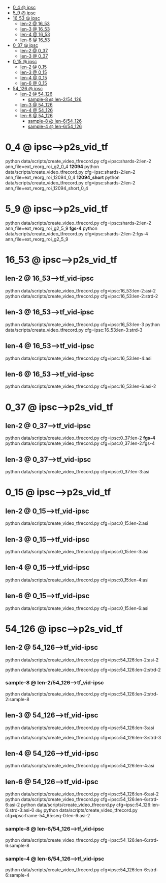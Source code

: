 <!-- MarkdownTOC -->

- [0_4        @ ipsc](#0_4___ipsc_)
- [5_9       @ ipsc](#5_9___ipsc_)
- [16_53       @ ipsc](#16_53___ipsc_)
    - [len-2       @ 16_53](#len_2___16_5_3_)
    - [len-3       @ 16_53](#len_3___16_5_3_)
    - [len-4       @ 16_53](#len_4___16_5_3_)
    - [len-6       @ 16_53](#len_6___16_5_3_)
- [0_37       @ ipsc](#0_37___ipsc_)
    - [len-2       @ 0_37](#len_2___0_37_)
    - [len-3       @ 0_37](#len_3___0_37_)
- [0_15       @ ipsc](#0_15___ipsc_)
    - [len-2       @ 0_15](#len_2___0_15_)
    - [len-3       @ 0_15](#len_3___0_15_)
    - [len-4       @ 0_15](#len_4___0_15_)
    - [len-6       @ 0_15](#len_6___0_15_)
- [54_126       @ ipsc](#54_126___ipsc_)
    - [len-2       @ 54_126](#len_2___54_126_)
        - [sample-8       @ len-2/54_126](#sample_8___len_2_54_126_)
    - [len-3       @ 54_126](#len_3___54_126_)
    - [len-4       @ 54_126](#len_4___54_126_)
    - [len-6       @ 54_126](#len_6___54_126_)
        - [sample-8       @ len-6/54_126](#sample_8___len_6_54_126_)
        - [sample-4       @ len-6/54_126](#sample_4___len_6_54_126_)

<!-- /MarkdownTOC -->

<a id="0_4___ipsc_"></a>
# 0_4        @ ipsc-->p2s_vid_tf
python data/scripts/create_video_tfrecord.py cfg=ipsc:shards-2:len-2 ann_file=ext_reorg_roi_g2_0_4
**12094**
python data/scripts/create_video_tfrecord.py cfg=ipsc:shards-2:len-2 ann_file=ext_reorg_roi_12094_0_4
**12094_short**
python data/scripts/create_video_tfrecord.py cfg=ipsc:shards-2:len-2 ann_file=ext_reorg_roi_12094_short_0_4

<a id="5_9___ipsc_"></a>
# 5_9       @ ipsc-->p2s_vid_tf
python data/scripts/create_video_tfrecord.py cfg=ipsc:shards-2:len-2 ann_file=ext_reorg_roi_g2_5_9
**fgs-4**
python data/scripts/create_video_tfrecord.py cfg=ipsc:shards-2:len-2:fgs-4 ann_file=ext_reorg_roi_g2_5_9

<a id="16_53___ipsc_"></a>
# 16_53       @ ipsc-->p2s_vid_tf
<a id="len_2___16_5_3_"></a>
## len-2       @ 16_53-->tf_vid-ipsc
python data/scripts/create_video_tfrecord.py cfg=ipsc:16_53:len-2:asi-2
python data/scripts/create_video_tfrecord.py cfg=ipsc:16_53:len-2:strd-2
<a id="len_3___16_5_3_"></a>
## len-3       @ 16_53-->tf_vid-ipsc
python data/scripts/create_video_tfrecord.py cfg=ipsc:16_53:len-3
python data/scripts/create_video_tfrecord.py cfg=ipsc:16_53:len-3:strd-3
<a id="len_4___16_5_3_"></a>
## len-4       @ 16_53-->tf_vid-ipsc
python data/scripts/create_video_tfrecord.py cfg=ipsc:16_53:len-4:asi
<a id="len_6___16_5_3_"></a>
## len-6       @ 16_53-->tf_vid-ipsc
python data/scripts/create_video_tfrecord.py cfg=ipsc:16_53:len-6:asi-2

<a id="0_37___ipsc_"></a>
# 0_37       @ ipsc-->p2s_vid_tf
<a id="len_2___0_37_"></a>
## len-2       @ 0_37-->tf_vid-ipsc
python data/scripts/create_video_tfrecord.py cfg=ipsc:0_37:len-2
**fgs-4**
python data/scripts/create_video_tfrecord.py cfg=ipsc:0_37:len-2:fgs-4 
<a id="len_3___0_37_"></a>
## len-3       @ 0_37-->tf_vid-ipsc
python data/scripts/create_video_tfrecord.py cfg=ipsc:0_37:len-3:asi

<a id="0_15___ipsc_"></a>
# 0_15       @ ipsc-->p2s_vid_tf
<a id="len_2___0_15_"></a>
## len-2       @ 0_15-->tf_vid-ipsc
python data/scripts/create_video_tfrecord.py cfg=ipsc:0_15:len-2:asi
<a id="len_3___0_15_"></a>
## len-3       @ 0_15-->tf_vid-ipsc
python data/scripts/create_video_tfrecord.py cfg=ipsc:0_15:len-3:asi
<a id="len_4___0_15_"></a>
## len-4       @ 0_15-->tf_vid-ipsc
python data/scripts/create_video_tfrecord.py cfg=ipsc:0_15:len-4:asi
<a id="len_6___0_15_"></a>
## len-6       @ 0_15-->tf_vid-ipsc
python data/scripts/create_video_tfrecord.py cfg=ipsc:0_15:len-6:asi

<a id="54_126___ipsc_"></a>
# 54_126       @ ipsc-->p2s_vid_tf
<a id="len_2___54_126_"></a>
## len-2       @ 54_126-->tf_vid-ipsc
python data/scripts/create_video_tfrecord.py cfg=ipsc:54_126:len-2:asi-2

python data/scripts/create_video_tfrecord.py cfg=ipsc:54_126:len-2:strd-2
<a id="sample_8___len_2_54_126_"></a>
### sample-8       @ len-2/54_126-->tf_vid-ipsc
python data/scripts/create_video_tfrecord.py cfg=ipsc:54_126:len-2:strd-2:sample-8

<a id="len_3___54_126_"></a>
## len-3       @ 54_126-->tf_vid-ipsc
python data/scripts/create_video_tfrecord.py cfg=ipsc:54_126:len-3:asi

python data/scripts/create_video_tfrecord.py cfg=ipsc:54_126:len-3:strd-3

<a id="len_4___54_126_"></a>
## len-4       @ 54_126-->tf_vid-ipsc
python data/scripts/create_video_tfrecord.py cfg=ipsc:54_126:len-4:asi

<a id="len_6___54_126_"></a>
## len-6       @ 54_126-->tf_vid-ipsc
python data/scripts/create_video_tfrecord.py cfg=ipsc:54_126:len-6:asi-2
python data/scripts/create_video_tfrecord.py cfg=ipsc:54_126:len-6:strd-6:asi-2
python data/scripts/create_video_tfrecord.py cfg=ipsc:54_126:len-6:strd-3:asi-0
`dbg`
python data/scripts/create_video_tfrecord.py cfg=ipsc:frame-54_65:seq-0:len-6:asi-2
<a id="sample_8___len_6_54_126_"></a>
### sample-8       @ len-6/54_126-->tf_vid-ipsc
python data/scripts/create_video_tfrecord.py cfg=ipsc:54_126:len-6:strd-6:sample-8
<a id="sample_4___len_6_54_126_"></a>
### sample-4       @ len-6/54_126-->tf_vid-ipsc
python data/scripts/create_video_tfrecord.py cfg=ipsc:54_126:len-6:strd-6:sample-4
